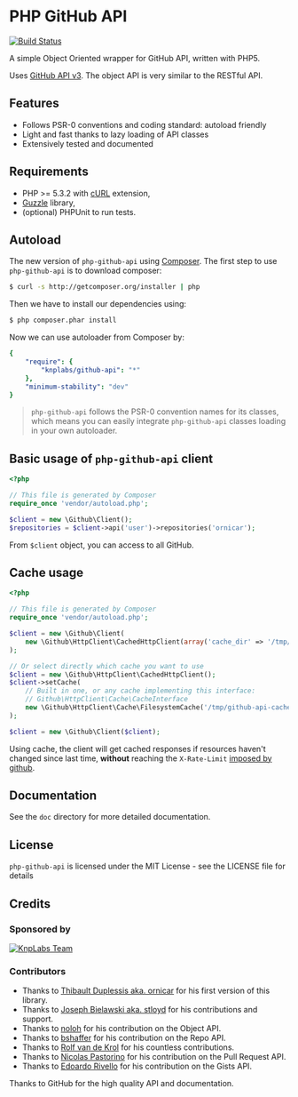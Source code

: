 # PHP GitHub API

[![Build Status](https://secure.travis-ci.org/KnpLabs/php-github-api.png)](http://travis-ci.org/KnpLabs/php-github-api)

A simple Object Oriented wrapper for GitHub API, written with PHP5.

Uses [GitHub API v3](http://developer.github.com/v3/). The object API is very similar to the RESTful API.

## Features

* Follows PSR-0 conventions and coding standard: autoload friendly
* Light and fast thanks to lazy loading of API classes
* Extensively tested and documented

## Requirements

* PHP >= 5.3.2 with [cURL](http://php.net/manual/en/book.curl.php) extension,
* [Guzzle](https://github.com/guzzle/guzzle) library,
* (optional) PHPUnit to run tests.

## Autoload

The new version of `php-github-api` using [Composer](http://getcomposer.org).
The first step to use `php-github-api` is to download composer:

```bash
$ curl -s http://getcomposer.org/installer | php
```

Then we have to install our dependencies using:
```bash
$ php composer.phar install
```
Now we can use autoloader from Composer by:

```yaml
{
    "require": {
        "knplabs/github-api": "*"
    },
    "minimum-stability": "dev"
}
```

> `php-github-api` follows the PSR-0 convention names for its classes, which means you can easily integrate `php-github-api` classes loading in your own autoloader.

## Basic usage of `php-github-api` client

```php
<?php

// This file is generated by Composer
require_once 'vendor/autoload.php';

$client = new \Github\Client();
$repositories = $client->api('user')->repositories('ornicar');
```

From `$client` object, you can access to all GitHub.

## Cache usage

```php
<?php

// This file is generated by Composer
require_once 'vendor/autoload.php';

$client = new \Github\Client(
    new \Github\HttpClient\CachedHttpClient(array('cache_dir' => '/tmp/github-api-cache'))
);

// Or select directly which cache you want to use
$client = new \Github\HttpClient\CachedHttpClient();
$client->setCache(
    // Built in one, or any cache implementing this interface:
    // Github\HttpClient\Cache\CacheInterface
    new \Github\HttpClient\Cache\FilesystemCache('/tmp/github-api-cache')
);

$client = new \Github\Client($client);
```

Using cache, the client will get cached responses if resources haven't changed since last time,
**without** reaching the `X-Rate-Limit` [imposed by github](http://developer.github.com/v3/#rate-limiting).


## Documentation

See the `doc` directory for more detailed documentation.

## License

`php-github-api` is licensed under the MIT License - see the LICENSE file for details

## Credits

### Sponsored by

[![KnpLabs Team](http://knplabs.pl/bundles/knpcorporate/images/logo.png)](http://knplabs.com)

### Contributors

- Thanks to [Thibault Duplessis aka. ornicar](http://github.com/ornicar) for his first version of this library.
- Thanks to [Joseph Bielawski aka. stloyd](http://github.com/stloyd) for his contributions and support.
- Thanks to [noloh](http://github.com/noloh) for his contribution on the Object API.
- Thanks to [bshaffer](http://github.com/bshaffer) for his contribution on the Repo API.
- Thanks to [Rolf van de Krol](http://github.com/rolfvandekrol) for his countless contributions.
- Thanks to [Nicolas Pastorino](http://github.com/jeanvoye) for his contribution on the Pull Request API.
- Thanks to [Edoardo Rivello](http://github.com/erivello) for his contribution on the Gists API.

Thanks to GitHub for the high quality API and documentation.
